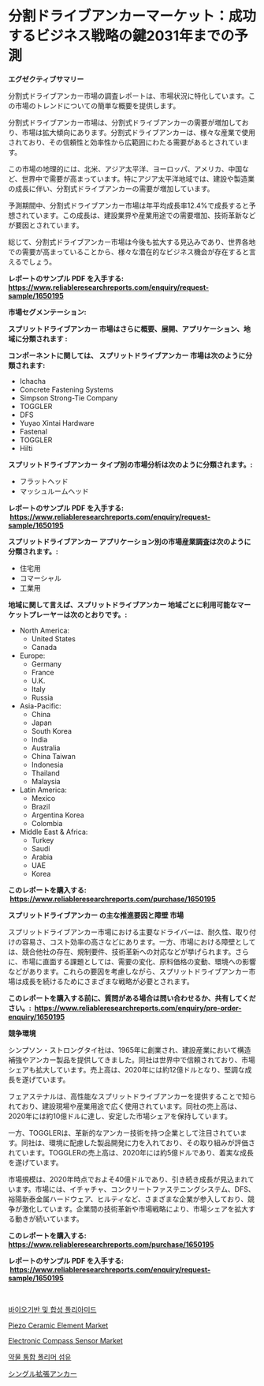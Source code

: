 <p><h1>分割ドライブアンカーマーケット：成功するビジネス戦略の鍵2031年までの予測</h1></p><p><strong>エグゼクティブサマリー</strong></p>
<p><p>分割式ドライブアンカー市場の調査レポートは、市場状況に特化しています。この市場のトレンドについての簡単な概要を提供します。</p><p>分割式ドライブアンカー市場は、分割式ドライブアンカーの需要が増加しており、市場は拡大傾向にあります。分割式ドライブアンカーは、様々な産業で使用されており、その信頼性と効率性から広範囲にわたる需要があるとされています。</p><p>この市場の地理的には、北米、アジア太平洋、ヨーロッパ、アメリカ、中国など、世界中で需要が高まっています。特にアジア太平洋地域では、建設や製造業の成長に伴い、分割式ドライブアンカーの需要が増加しています。</p><p>予測期間中、分割式ドライブアンカー市場は年平均成長率12.4%で成長すると予想されています。この成長は、建設業界や産業用途での需要増加、技術革新などが要因とされています。</p><p>総じて、分割式ドライブアンカー市場は今後も拡大する見込みであり、世界各地での需要が高まっていることから、様々な潜在的なビジネス機会が存在すると言えるでしょう。</p></p>
<p><strong>レポートのサンプル PDF を入手する: <a href="https://www.reliableresearchreports.com/enquiry/request-sample/1650195">https://www.reliableresearchreports.com/enquiry/request-sample/1650195</a></strong></p>
<p><strong>市場セグメンテーション:</strong></p>
<p><strong> スプリットドライブアンカー 市場はさらに概要、展開、アプリケーション、地域に分類されます :</strong></p>
<p><strong>コンポーネントに関しては、 スプリットドライブアンカー 市場は次のように分類されます: &nbsp;</strong></p>
<p><ul><li>Ichacha</li><li>Concrete Fastening Systems</li><li>Simpson Strong-Tie Company</li><li>TOGGLER</li><li>DFS</li><li>Yuyao Xintai Hardware</li><li>Fastenal</li><li>TOGGLER</li><li>Hilti</li></ul></p>
<p><strong> スプリットドライブアンカー タイプ別の市場分析は次のように分類されます。:</strong></p>
<p><ul><li>フラットヘッド</li><li>マッシュルームヘッド</li></ul></p>
<p><strong>レポートのサンプル PDF を入手する: &nbsp;<a href="https://www.reliableresearchreports.com/enquiry/request-sample/1650195">https://www.reliableresearchreports.com/enquiry/request-sample/1650195</a></strong></p>
<p><strong> スプリットドライブアンカー アプリケーション別の市場産業調査は次のように分類されます。:</strong></p>
<p><ul><li>住宅用</li><li>コマーシャル</li><li>工業用</li></ul></p>
<p><strong>地域に関して言えば、スプリットドライブアンカー 地域ごとに利用可能なマーケットプレーヤーは次のとおりです。:</strong></p>
<p><ul>
    <li>
        North America:
        <ul>
            <li>United States</li>
            <li>Canada</li>
        </ul>
    </li>
    <li>
        Europe:
        <ul>
            <li>Germany</li>
            <li>France</li>
            <li>U.K.</li>
            <li>Italy</li>
            <li>Russia</li>
        </ul>
    </li>
    <li>
        Asia-Pacific:
        <ul>
            <li>China</li>
            <li>Japan</li>
            <li>South Korea</li>
            <li>India</li>
            <li>Australia</li>
            <li>China Taiwan</li>
            <li>Indonesia</li>
            <li>Thailand</li>
            <li>Malaysia</li>
        </ul>
    </li>
    <li>
        Latin America:
        <ul>
            <li>Mexico</li>
            <li>Brazil</li>
            <li>Argentina Korea</li>
            <li>Colombia</li>
        </ul>
    </li>
    <li>
        Middle East & Africa:
        <ul>
            <li>Turkey</li>
            <li>Saudi</li>
            <li>Arabia</li>
            <li>UAE</li>
            <li>Korea</li>
        </ul>
    </li>
    </ul></p>
<p><strong>このレポートを購入する: &nbsp;<a href="https://www.reliableresearchreports.com/purchase/1650195">https://www.reliableresearchreports.com/purchase/1650195</a></strong></p>
<p><strong>スプリットドライブアンカー の主な推進要因と障壁 市場</strong></p>
<p><p>スプリットドライブアンカー市場における主要なドライバーは、耐久性、取り付けの容易さ、コスト効率の高さなどにあります。一方、市場における障壁としては、競合他社の存在、規制要件、技術革新への対応などが挙げられます。さらに、市場に直面する課題としては、需要の変化、原料価格の変動、環境への影響などがあります。これらの要因を考慮しながら、スプリットドライブアンカー市場は成長を続けるためにさまざまな戦略が必要とされます。</p></p>
<p><strong>このレポートを購入する前に、質問がある場合は問い合わせるか、共有してください。:&nbsp; <a href="https://www.reliableresearchreports.com/enquiry/pre-order-enquiry/1650195">https://www.reliableresearchreports.com/enquiry/pre-order-enquiry/1650195</a></strong></p>
<p><strong>競争環境</strong></p>
<p><p>シンプソン・ストロングタイ社は、1965年に創業され、建設産業において構造補強やアンカー製品を提供してきました。同社は世界中で信頼されており、市場シェアも拡大しています。売上高は、2020年には約12億ドルとなり、堅調な成長を遂げています。</p><p>フェアステナルは、高性能なスプリットドライブアンカーを提供することで知られており、建設現場や産業用途で広く使用されています。同社の売上高は、2020年には約10億ドルに達し、安定した市場シェアを保持しています。</p><p>一方、TOGGLERは、革新的なアンカー技術を持つ企業として注目されています。同社は、環境に配慮した製品開発に力を入れており、その取り組みが評価されています。TOGGLERの売上高は、2020年には約5億ドルであり、着実な成長を遂げています。</p><p>市場規模は、2020年時点でおよそ40億ドルであり、引き続き成長が見込まれています。市場には、イチャチャ、コンクリートファステニングシステム、DFS、裕陽新泰金属ハードウェア、ヒルティなど、さまざまな企業が参入しており、競争が激化しています。企業間の技術革新や市場戦略により、市場シェアを拡大する動きが続いています。</p></p>
<p><strong>このレポートを購入する: &nbsp; <a href="https://www.reliableresearchreports.com/purchase/1650195">https://www.reliableresearchreports.com/purchase/1650195</a></strong></p>
<p><strong>レポートのサンプル PDF を入手する: &nbsp;<a href="https://www.reliableresearchreports.com/enquiry/request-sample/1650195">https://www.reliableresearchreports.com/enquiry/request-sample/1650195</a></strong><strong></strong></p>
<p>&nbsp;</p>
<p><p><a href="https://github.com/TimmyMann6767/Market-Research-Report-List-1/blob/main/43703339345.md">바이오기반 및 합성 폴리아미드</a></p><p><a href="https://github.com/julyju69/Market-Research-Report-List-2/blob/main/piezo-ceramic-element-market.md">Piezo Ceramic Element Market</a></p><p><a href="https://github.com/gdfhhhj/Market-Research-Report-List-3/blob/main/electronic-compass-sensor-market.md">Electronic Compass Sensor Market</a></p><p><a href="https://github.com/khytkeqagplkzqvh/Market-Research-Report-List-1/blob/main/69148479344.md">약물 통합 폴리머 섬유</a></p><p><a href="https://github.com/AriMuller2009/Market-Research-Report-List-1/blob/main/75750859949.md">シングル拡張アンカー</a></p></p>